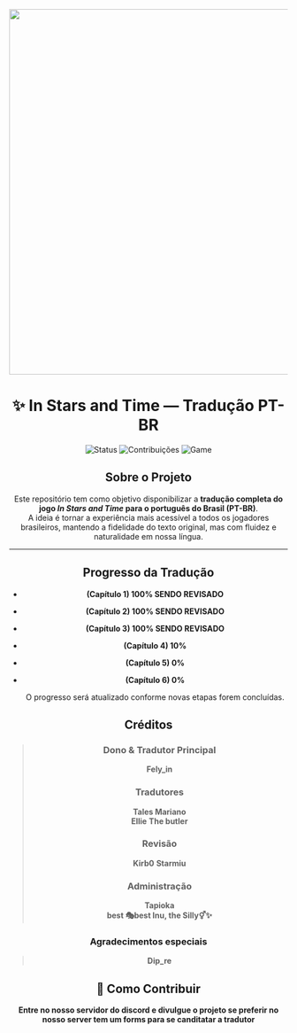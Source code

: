 <div align="center">
  <img width="660" height="660" src="https://i.imgur.com/lNBa5MB.png">
  <h1>✨ In Stars and Time — Tradução PT-BR</h1>

![Status](https://img.shields.io/badge/status-em%20andamento-yellow)
![Contribuições](https://img.shields.io/badge/contribuições-bem--vindas-green)
![Game](https://img.shields.io/badge/jogo-In%20Stars%20and%20Time-9cf)


##  Sobre o Projeto

Este repositório tem como objetivo disponibilizar a **tradução completa do jogo _In Stars and Time_ para o português do Brasil (PT-BR)**.  
A ideia é tornar a experiência mais acessível a todos os jogadores brasileiros, mantendo a fidelidade do texto original, mas com fluidez e naturalidade em nossa língua.

---

##  Progresso da Tradução

- **(Capítulo 1) 100% SENDO REVISADO**
- **(Capítulo 2) 100% SENDO REVISADO**
- **(Capítulo 3) 100% SENDO REVISADO**
- **(Capítulo 4) 10%**
- **(Capítulo 5) 0%**
- **(Capítulo 6) 0%**

  O progresso será atualizado conforme novas etapas forem concluídas.

##  Créditos

> ### Dono & Tradutor Principal
> **Fely_in**
>
> ### Tradutores
> **Tales Mariano**  
> **Ellie**
> **The butler** 
>
> ### Revisão
> **Kirb0**
> **Starmiu**
> 
> ### Administração
> **Tapioka**  
> **best 🎭best Inu, the Silly⚥✨**
>
### Agradecimentos especiais
> **Dip_re**
>
## 🚀 Como Contribuir

**Entre no nosso servidor do discord e divulgue o projeto se preferir no nosso server tem um forms para se canditatar a tradutor**
